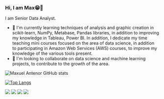 

### Hi, I am Max😁👋
I am Senior Data Analyst.

- 🌱 I'm currently learning techniques of analysis and graphic creation in scikit-learn, NumPy, Metabase, Pandas libraries, in addition to improving my knowledge in Tableau, Power BI. In addition, I dedicate my time teaching mini courses focused on the area of ​​data science, in addition to participating in Amazon Web Services (AWS) courses, to improve my knowledge of the various tools present.
- 🤝 I'm looking to collaborate on data science and machine learning projects, to contribute to the growth of the area. 


![Maxuel Antenor GitHub stats](https://github-readme-stats.vercel.app/api?username=maxuelantenor&show_icons=true&theme=radical)

[![Top Langs](https://github-readme-stats.vercel.app/api/top-langs/?username=maxuelantenor)](https://github.com/maxuelantenor/github-readme-stats)


[<img src="https://img.shields.io/badge/twitter-%231DA1F2.svg?&style=for-the-badge&logo=twitter&logoColor=white" />](https://twitter.com/@antenor98) [<img src="https://img.shields.io/badge/linkedin-%230077B5.svg?&style=for-the-badge&logo=linkedin&logoColor=white" />](https://www.linkedin.com/in/maxuelantenor/) [<img src = "https://img.shields.io/badge/instagram-%23E4405F.svg?&style=for-the-badge&logo=instagram&logoColor=white">](https://www.instagram.com/antenor98/) [<img src = "https://img.shields.io/badge/facebook-%231877F2.svg?&style=for-the-badge&logo=facebook&logoColor=white">](https://www.facebook.com/profile.php?id=100009573727355)
